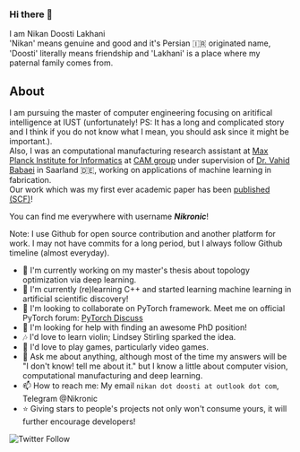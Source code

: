 ### Hi there 👋
I am Nikan Doosti Lakhani<br>
'Nikan' means genuine and good and it's Persian :iran: originated name, 'Doosti' literally means friendship and 'Lakhani' is a place where my paternal family comes from. 

## About
I am pursuing the master of computer engineering focusing on aritifical intelligence at IUST (unfortunately! PS: It has a long and complicated story and I think if you do not know what I mean, you should ask since it might be important.). <br>
Also, I was an computational manufacturing research assistant at [Max Planck Institute for Informatics](https://www.mpi-inf.mpg.de/home/) at [CAM group](http://cam.mpi-inf.mpg.de/) under supervision of [Dr. Vahid Babaei](http://cam.mpi-inf.mpg.de/?view=people_vahid) in Saarland :de:, working on applications of machine learning in fabrication.<br> Our work which was my first ever academic paper has been [published (SCF)](https://dl.acm.org/doi/abs/10.1145/3485114.3485124)!<br>

You can find me everywhere with username _**Nikronic**_!

Note: I use Github for open source contribution and another platform for work. I may not have commits for a long period, but I always follow Github timeline (almost everyday).

- 🔭 I'm currently working on my master's thesis about topology optimization via deep learning.
- 🌱 I'm currently (re)learning C++ and started learning machine learning in artificial scientific discovery!
- 👯 I'm looking to collaborate on PyTorch framework. Meet me on official PyTorch forum: [PyTorch Discuss](https://discuss.pytorch.org/u/nikronic/summary)
- 🤔 I'm looking for help with finding an awesome PhD position!
- 🎶 I'd love to learn violin; Lindsey Stirling sparked the idea.
- 💓 I'd love to play games, particularly video games.
- 💬 Ask me about anything, although most of the time my answers will be "I don't know! tell me about it." but I know a little about computer vision, computational manufacturing and deep learning.
- 📫 How to reach me: My email `nikan dot doosti at outlook dot com`, Telegram @Nikronic
- ⭐ Giving stars to people's projects not only won't consume yours, it will further encourage developers!

![Twitter Follow](https://img.shields.io/twitter/follow/Nikronic?style=social)
